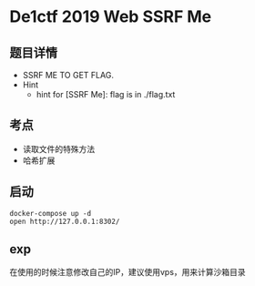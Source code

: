 # De1ctf 2019 Web SSRF Me

## 题目详情

- SSRF ME TO GET FLAG.
- Hint
    - hint for [SSRF Me]: flag is in ./flag.txt

## 考点

- 读取文件的特殊方法
- 哈希扩展

## 启动

    docker-compose up -d
    open http://127.0.0.1:8302/

## exp

在使用的时候注意修改自己的IP，建议使用vps，用来计算沙箱目录
